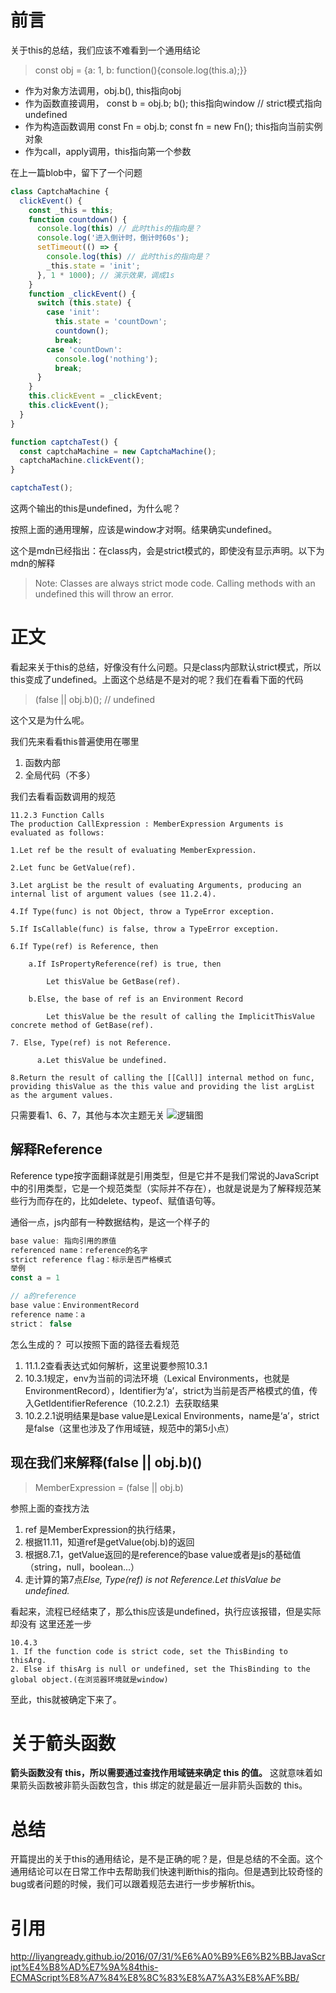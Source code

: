 # 前言
关于this的总结，我们应该不难看到一个通用结论
> const obj = {a: 1, b: function(){console.log(this.a);}}
- 作为对象方法调用，obj.b(), this指向obj
- 作为函数直接调用， const b = obj.b; b(); this指向window // strict模式指向undefined
- 作为构造函数调用 const Fn = obj.b; const fn = new Fn(); this指向当前实例对象
- 作为call，apply调用，this指向第一个参数

在上一篇blob中，留下了一个问题
```js
class CaptchaMachine {
  clickEvent() {
    const _this = this;
    function countdown() {
      console.log(this) // 此时this的指向是？
      console.log('进入倒计时，倒计时60s');
      setTimeout(() => {
        console.log(this) // 此时this的指向是？
        _this.state = 'init';
      }, 1 * 1000); // 演示效果，调成1s
    }
    function _clickEvent() {
      switch (this.state) {
        case 'init':
          this.state = 'countDown';
          countdown();
          break;
        case 'countDown':
          console.log('nothing');
          break;
      }
    }
    this.clickEvent = _clickEvent;
    this.clickEvent();
  }
}

function captchaTest() {
  const captchaMachine = new CaptchaMachine();
  captchaMachine.clickEvent();
}

captchaTest();
```
这两个输出的this是undefined，为什么呢？

按照上面的通用理解，应该是window才对啊。结果确实undefined。

这个是mdn已经指出：在class内，会是strict模式的，即使没有显示声明。以下为mdn的解释
> Note: Classes are always strict mode code. Calling methods with an undefined this will throw an error.

# 正文
看起来关于this的总结，好像没有什么问题。只是class内部默认strict模式，所以this变成了undefined。上面这个总结是不是对的呢？我们在看看下面的代码
> (false || obj.b)(); // undefined

这个又是为什么呢。

我们先来看看this普遍使用在哪里
1. 函数内部
2. 全局代码（不多）

我们去看看函数调用的规范
```
11.2.3 Function Calls
The production CallExpression : MemberExpression Arguments is evaluated as follows:

1.Let ref be the result of evaluating MemberExpression.

2.Let func be GetValue(ref).

3.Let argList be the result of evaluating Arguments, producing an internal list of argument values (see 11.2.4).

4.If Type(func) is not Object, throw a TypeError exception.

5.If IsCallable(func) is false, throw a TypeError exception.

6.If Type(ref) is Reference, then

    a.If IsPropertyReference(ref) is true, then

        Let thisValue be GetBase(ref).

    b.Else, the base of ref is an Environment Record

        Let thisValue be the result of calling the ImplicitThisValue concrete method of GetBase(ref).

7. Else, Type(ref) is not Reference.

      a.Let thisValue be undefined.

8.Return the result of calling the [[Call]] internal method on func, providing thisValue as the this value and providing the list argList as the argument values.
```
只需要看1、6、7，其他与本次主题无关
![逻辑图](http://liyangready.github.io/2016/07/31/%E6%A0%B9%E6%B2%BBJavaScript%E4%B8%AD%E7%9A%84this-ECMAScript%E8%A7%84%E8%8C%83%E8%A7%A3%E8%AF%BB/1.jpg)

## 解释Reference
Reference type按字面翻译就是引用类型，但是它并不是我们常说的JavaScript中的引用类型，它是一个规范类型（实际并不存在），也就是说是为了解释规范某些行为而存在的，比如delete、typeof、赋值语句等。

通俗一点，js内部有一种数据结构，是这一个样子的
```js
base value: 指向引用的原值
referenced name：reference的名字
strict reference flag：标示是否严格模式
举例
const a = 1

// a的reference
base value：EnvironmentRecord
reference name：a
strict： false
```
怎么生成的？
可以按照下面的路径去看规范
1. 11.1.2查看表达式如何解析，这里说要参照10.3.1
2. 10.3.1规定，env为当前的词法环境（Lexical Environments，也就是EnvironmentRecord），Identifier为‘a’，strict为当前是否严格模式的值，传入GetIdentifierReference（10.2.2.1）去获取结果
3. 10.2.2.1说明结果是base value是Lexical Environments，name是‘a’，strict是false（这里也涉及了作用域链，规范中的第5小点）

## 现在我们来解释(false || obj.b)()
> MemberExpression = (false || obj.b)

参照上面的查找方法
1. ref 是MemberExpression的执行结果，
2. 根据11.11，知道ref是getValue(obj.b)的返回
3. 根据8.7.1，getValue返回的是reference的base value或者是js的基础值（string，null，boolean...）
4. 走计算的第7点*Else, Type(ref) is not Reference.Let thisValue be undefined.*

看起来，流程已经结束了，那么this应该是undefined，执行应该报错，但是实际却没有
这里还差一步
```
10.4.3
1. If the function code is strict code, set the ThisBinding to thisArg.
2. Else if thisArg is null or undefined, set the ThisBinding to the global object.(在浏览器环境就是window)
```
至此，this就被确定下来了。

# 关于箭头函数
**箭头函数没有 this，所以需要通过查找作用域链来确定 this 的值。**
这就意味着如果箭头函数被非箭头函数包含，this 绑定的就是最近一层非箭头函数的 this。

# 总结
开篇提出的关于this的通用结论，是不是正确的呢？是，但是总结的不全面。这个通用结论可以在日常工作中去帮助我们快速判断this的指向。但是遇到比较奇怪的bug或者问题的时候，我们可以跟着规范去进行一步步解析this。

# 引用
http://liyangready.github.io/2016/07/31/%E6%A0%B9%E6%B2%BBJavaScript%E4%B8%AD%E7%9A%84this-ECMAScript%E8%A7%84%E8%8C%83%E8%A7%A3%E8%AF%BB/

